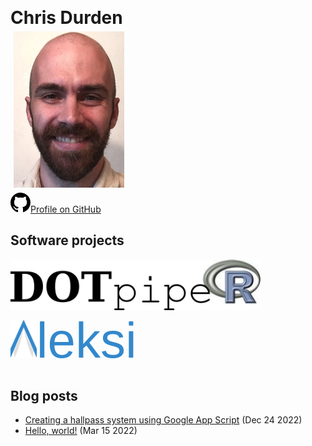 <span style="font-size: 2em; font-weight: bold;">Chris Durden</span><br/>
<img src="/images/faceshot.jpg" alt="Faceshot" height="250px" style="padding: 5px;"/><br/>
<a href="https://github.com/cdurden" alt="Chris Durden's GitHub profile">
<svg height="32" aria-hidden="true" viewBox="0 0 16 16" version="1.1" width="32" data-view-component="true" class="octicon octicon-mark-github">
    <path fill-rule="evenodd" d="M8 0C3.58 0 0 3.58 0 8c0 3.54 2.29 6.53 5.47 7.59.4.07.55-.17.55-.38 0-.19-.01-.82-.01-1.49-2.01.37-2.53-.49-2.69-.94-.09-.23-.48-.94-.82-1.13-.28-.15-.68-.52-.01-.53.63-.01 1.08.58 1.23.82.72 1.21 1.87.87 2.33.66.07-.52.28-.87.51-1.07-1.78-.2-3.64-.89-3.64-3.95 0-.87.31-1.59.82-2.15-.08-.2-.36-1.02.08-2.12 0 0 .67-.21 2.2.82.64-.18 1.32-.27 2-.27.68 0 1.36.09 2 .27 1.53-1.04 2.2-.82 2.2-.82.44 1.1.16 1.92.08 2.12.51.56.82 1.27.82 2.15 0 3.07-1.87 3.75-3.65 3.95.29.25.54.73.54 1.48 0 1.07-.01 1.93-.01 2.2 0 .21.15.46.55.38A8.013 8.013 0 0016 8c0-4.42-3.58-8-8-8z"></path>
</svg>Profile on GitHub</a>

## Software projects

[<img src="/Projects/dotpipeR/dotpipeR.png" alt="dotpipeR" width="400px">](https://github.com/cdurden/dotpipeR)<br/>
<a href="https://www.aleksi.org" style="text-decoration: none"><span style="font-family: HelsinginText,Helvetica; font-size: 60pt; color: #3388cc"><img src="/images/AleksiLogo.png" height="60px"/>leksi</span></a>

## Blog posts

<!-- * [Using dotpipeR for teaching](/?file=./Blog/DotPipeRTeaching.md) (Dec 24 2022) -->
 * [Creating a hallpass system using Google App Script](/?file=./Blog/HallpassWithGAS.html) (Dec 24 2022)
 * [Hello, world!](/?file=./Blog/HelloWorld.md) (Mar 15 2022)
